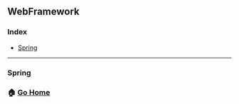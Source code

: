 ## WebFramework
### Index
- [Spring](#spring)

--------
### Spring




### :house: [Go Home](https://github.com/NESOY/Back-end-Developer-Interview-Questions)